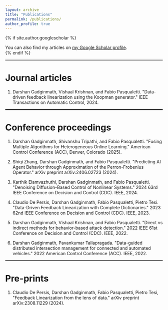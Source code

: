```yaml
---
layout: archive
title: "Publications"
permalink: /publications/
author_profile: true
---
```


{% if site.author.googlescholar %}
  <div class="wordwrap">You can also find my articles on <a href="{{site.author.googlescholar}}">my Google Scholar profile</a>.</div>
{% endif %}
<hr style="width: 100%; height: 2px; background-color: black; border: none;">

Journal articles
======
1. Darshan Gadginmath, Vishaal Krishnan, and Fabio Pasqualetti. "Data-driven feedback linearization using the Koopman generator." IEEE Transactions on Automatic Control, 2024.

<hr style="width: 100%; height: 2px; background-color: black; border: none;">

Conference proceedings
======
1. Darshan Gadginmath, Shivanshu Tripathi, and Fabio Pasqualetti. "Fusing Multiple Algorithms for Heterogeneous Online Learning." American Control Conference (ACC), Denver, Colorado (2025).

2. Shiqi Zhang, Darshan Gadginmath, and Fabio Pasqualetti. "Predicting AI Agent Behavior through Approximation of the Perron-Frobenius Operator." arXiv preprint arXiv:2406.02723 (2024).

3. Karthik Elamvazhuthi, Darshan Gadginmath, and Fabio Pasqualetti. "Denoising Diffusion-Based Control of Nonlinear Systems." 2024 63rd IEEE Conference on Decision and Control (CDC). IEEE, 2024.

4. Claudio De Persis, Darshan Gadginmath, Fabio Pasqualetti, Pietro Tesi. "Data-Driven Feedback Linearization with Complete Dictionaries." 2023 62nd IEEE Conference on Decision and Control (CDC). IEEE, 2023.

5. Darshan Gadginmath, Vishaal Krishnan, and Fabio Pasqualetti. "Direct vs indirect methods for behavior-based attack detection." 2022 IEEE 61st Conference on Decision and Control (CDC). IEEE, 2022.

6. Darshan Gadginmath, Pavankumar Tallapragada. "Data-guided distributed intersection management for connected and automated vehicles." 2022 American Control Conference (ACC). IEEE, 2022.

<hr style="width: 100%; height: 2px; background-color: black; border: none;">


Pre-prints
======
1. Claudio De Persis, Darshan Gadginmath, Fabio Pasqualetti, Pietro Tesi, "Feedback Linearization from the lens of data." arXiv preprint arXiv:2308.11229 (2024).




<!-- {% include base_path %}

{% for post in site.publications reversed %}
  {% include archive-single.html %}
{% endfor %} -->
